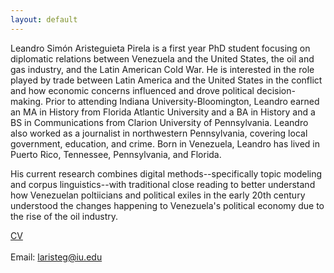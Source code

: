 ```yaml
---
layout: default
---
```


Leandro Simón Aristeguieta Pirela is a first year PhD student focusing on diplomatic relations between Venezuela and the United States, the oil and gas industry, and the Latin American Cold War. He is interested in the role played by trade between Latin America and the United States in the conflict and how economic concerns influenced and drove political decision-making. Prior to attending Indiana University-Bloomington, Leandro earned an MA in History from Florida Atlantic University and a BA in History and a BS in Communications from Clarion University of Pennsylvania. Leandro also worked as a journalist in northwestern Pennsylvania, covering local government, education, and crime. Born in Venezuela, Leandro has lived in Puerto Rico, Tennessee, Pennsylvania, and Florida.

His current research combines digital methods--specifically topic modeling and corpus linguistics--with traditional close reading to better understand how Venezuelan poltiicians and political exiles in the early 20th century understood the changes happening to Venezuela's political economy due to the rise of the oil industry.

<a href="/docs/CV.md">CV</a>
<br>
<br>
Email: <laristeg@iu.edu>
